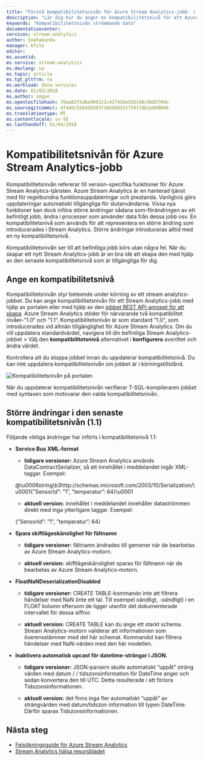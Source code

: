```yaml
---
title: "Förstå kompatibilitetsnivån för Azure Stream Analytics-jobb. | Microsoft Docs"
description: "Lär dig hur du anger en kompatibilitetsnivå för ett Azure Stream Analytics-jobb och större ändringar i den senaste kompatibilitetsnivån"
keywords: "Kompatibilitetsnivån strömmande data"
documentationcenter: 
services: stream-analytics
author: SnehaGunda
manager: kfile
editor: 
ms.assetid: 
ms.service: stream-analytics
ms.devlang: na
ms.topic: article
ms.tgt_pltfrm: na
ms.workload: data-services
ms.date: 01/03/2018
ms.author: sngun
ms.openlocfilehash: 70aa82f5d8a909121c42742bb5261d6c9b8570de
ms.sourcegitcommit: df4ddc55b42b593f165d56531f591fdb1e689686
ms.translationtype: MT
ms.contentlocale: sv-SE
ms.lasthandoff: 01/04/2018
---
```

# <a name="compatibility-level-for-azure-stream-analytics-jobs"></a>Kompatibilitetsnivån för Azure Stream Analytics-jobb
 
Kompatibilitetsnivån refererar till version-specifika funktioner för Azure Stream Analytics-tjänsten. Azure Stream Analytics är en hanterad tjänst med för regelbundna funktionsuppdateringar och prestanda. Vanligtvis görs uppdateringar automatiskt tillgängliga för slutanvändarna. Vissa nya funktioner kan dock införa större ändringar sådana som-förändringen av ett befintligt jobb, ändra i processer som använder data från dessa jobb osv. En kompatibilitetsnivå som används för att representera en större ändring som introducerades i Stream Analytics. Större ändringar introduceras alltid med en ny kompatibilitetsnivå. 

Kompatibilitetsnivån ser till att befintliga jobb körs utan några fel. När du skapar ett nytt Stream Analytics-jobb är en bra idé att skapa den med hjälp av den senaste kompatibilitetsnivå som är tillgängliga för dig. 
 
## <a name="set-a-compatibility-level"></a>Ange en kompatibilitetsnivå 

Kompatibilitetsnivån styr beteende under körning av ett stream analytics-jobbet. Du kan ange kompatibilitetsnivån för ett Stream Analytics-jobb med hjälp av portalen eller med hjälp av den [jobbet REST API-anropet för att skapa](https://docs.microsoft.com/en-us/rest/api/streamanalytics/stream-analytics-job). Azure Stream Analytics stöder för närvarande två kompatibilitet nivåer-”1.0” och ”1.1”. Kompatibilitetsnivån är som standard ”1.0”, som introducerades vid allmän tillgänglighet för Azure Stream Analytics. Om du vill uppdatera standardvärdet, navigera till din befintliga Stream Analytics-jobbet > Välj den **kompatibilitetsnivå** alternativet i **konfigurera** avsnittet och ändra värdet. 

Kontrollera att du stoppa jobbet innan du uppdaterar kompatibilitetsnivå. Du kan inte uppdatera kompatibilitetsnivån om jobbet är i körningstillstånd. 

![Kompatibilitetsnivån på portalen](media\stream-analytics-compatibility-level/image1.png)

 
När du uppdaterar kompatibilitetsnivån verifierar T-SQL-kompileraren jobbet med syntaxen som motsvarar den valda kompatibilitetsnivån. 

## <a name="major-changes-in-the-latest-compatibility-level-11"></a>Större ändringar i den senaste kompatibilitetsnivån (1.1)

Följande viktiga ändringar har införts i kompatibilitetsnivå 1.1:

* **Service Bus XML-format**  

  * **tidigare versioner:** Azure Stream Analytics används DataContractSerializer, så att innehållet i meddelandet ingår XML-taggar. Exempel:
    
   @\u0006string\b3http://schemas.microsoft.com/2003/10/Serialization/\u0001{”SensorId”: ”1”, ”temperatur”: 64\}\u0001 

  * **aktuell version:** innehållet i meddelandet innehåller dataströmmen direkt med inga ytterligare taggar. Exempel:
  
   {”SensorId”: ”1”, ”temperatur”: 64} 
 
* **Spara skiftlägeskänslighet för fältnamn**  

  * **tidigare versioner:** fältnamn ändrades till gemener när de bearbetas av Azure Stream Analytics-motorn. 

  * **aktuell version:** skiftlägeskänslighet sparas för fältnamn när de bearbetas av Azure Stream Analytics-motorn. 
 
* **FloatNaNDeserializationDisabled**  

  * **tidigare versioner:** CREATE TABLE-kommando inte att filtrera händelser med NaN (inte ett tal. Till exempel oändligt, -oändligt) i en FLOAT kolumn eftersom de ligger utanför det dokumenterade intervallet för dessa siffror.

  * **aktuell version:** CREATE TABLE kan du ange ett starkt schema. Stream Analytics-motorn validerar att informationen som överensstämmer med det här schemat. Kommandot kan filtrera händelser med NaN-värden med den här modellen. 

* **Inaktivera automatisk upcast för datetime-strängar i JSON.**  

  * **tidigare versioner:** JSON-parsern skulle automatiskt ”uppåt” sträng värden med datum / / tidszonsinformation för DateTime anger och sedan konvertera den till UTC. Detta resulterade i att förlora Tidszonsinformationen.

  * **aktuell version:** det finns inga fler automatiskt ”uppåt” av strängvärden med datum/tidszon information till typen DateTime. Därför sparas Tidszonsinformationen. 

## <a name="next-steps"></a>Nästa steg
* [Felsökningsguide för Azure Stream Analytics](stream-analytics-troubleshooting-guide.md)
* [Stream Analytics hälsa resursbladet](stream-analytics-resource-health.md)